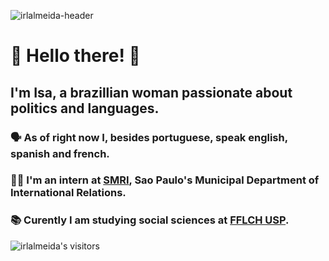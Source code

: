 ![irlalmeida-header](https://user-images.githubusercontent.com/27395209/174879503-481b2b04-f0fc-446f-8602-4a95b94b1bc8.gif)

# :handshake: Hello there! :handshake:
## I'm Isa, a brazillian woman passionate about politics and languages. 

### :speaking_head: As of right now I, besides portuguese, speak english, spanish and french.

### :woman_technologist: I'm an intern at [SMRI](https://www.prefeitura.sp.gov.br/cidade/secretarias/relacoes_internacionais/), Sao Paulo's Municipal Department of International Relations.

### :books: Curently I am studying social sciences at [**FFLCH USP**](https://fflch.usp.br/).

<!--- ![Isabela's github stats](https://github-readme-stats.vercel.app/api?username=irlalmeida&count_private=true&show_icons=true&hide=issues,stars&hide_border=true&theme=react)) -->

<img alt="irlalmeida's visitors" src="https://komarev.com/ghpvc/?username=irlalmeida&color=61dafb&style=flat&label=visitors" />
